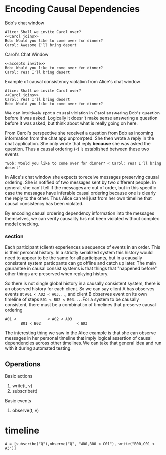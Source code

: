 # Encoding Causal Dependencies

Bob's chat window

```
Alice: Shall we invite Carol over?
<<Carol joins>>
Bob: Would you like to come over for dinner?
Carol: Awesome I'll bring desert
```

Carol's Chat Window
```
<<accepts invite>>
Bob: Would you like to come over for dinner?
Carol: Yes! I'll bring desert
```


Example of causal consistency violation from Alice's chat window

```
Alice: Shall we invite Carol over?
<<Carol joins>>
Carol: Yes! I'll bring desert
Bob: Would you like to come over for dinner?
```

We can intuitively spot a causal violation in Carol answering Bob's question before it was asked. Logically it doesn't make sense answering a question before it was asked, but think about what is really going on here.

From Carol's perspective she received a question from Bob as incoming information from the chat app unprompted. She then wrote a reply in the chat application. She only wrote that reply **because** she was asked the question. Thus a causal ordering (`<`) is established between these two events
```
"Bob: Would you like to come over for dinner? < Carol: Yes! I'll bring desert"
```

In Alice's chat window she expects to receive messages preserving causal ordering. She is notified of two messages sent by two different people. In general, she can't tell if the messages are out of order, but in this specific case the messages have inferable causal ordering because one is clearly the reply to the other. Thus Alice can tell just from her own timeline that causal consistency has been violated.

By encoding casual ordering dependency information into the messages themselves, we can verify causality has not been violated without complex model checking.

### section

Each participant (client) experiences a sequence of events in an order. This is their personal history. In a strictly serialized system this history would need to appear to be the same for all participants, but in a causally consistent system particpants can go offline and catch up later. The main gaurantee in causal consist systems is that things that "happened before" other things are preserved when replaying history.

So there is not single global history in a causally consistent system, there is an observed history for each client. So we can say client A has observes events at `A01 < A02 < A03...`, and client B observes event on its own timeline of steps `B01 < B02 < B03...`. For a system to be causally consistent, there must be a combination of timelines that preserve causal ordering

```
A01 <              < A02 < A03
       B01 < B02                < B03
```


The interesting thing we saw in the Alice example is that she can observe messages in her personal timeline that imply logical assertion of causal dependencies across other timelines. We can take that general idea and run with it during automated testing. 







## Operations

Basic actions

1. write(t, v)
1. subscribe(t)

Basic events
1. observe(t, v)



# timeline

```
A = [subscribe("Q"),observe("Q", "A00,B00 < C01"), write("B00,C01 < A3")]
```